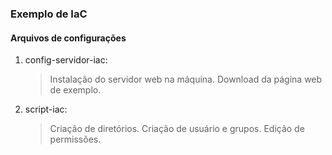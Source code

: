 ### Exemplo de IaC

#### Arquivos de configurações

1) config-servidor-iac:
    > Instalação do servidor web na máquina.
    > Download da página web de exemplo.

2) script-iac:
    > Criação de diretórios.
    > Criação de usuário e grupos.
    > Edição de permissões.

